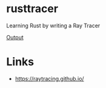 # rusttracer
Learning Rust by writing a Ray Tracer

[Output](https://github.com/etherknight/rusttracer/blob/master/image.ppm?raw=true)

# Links

* https://raytracing.github.io/ 
